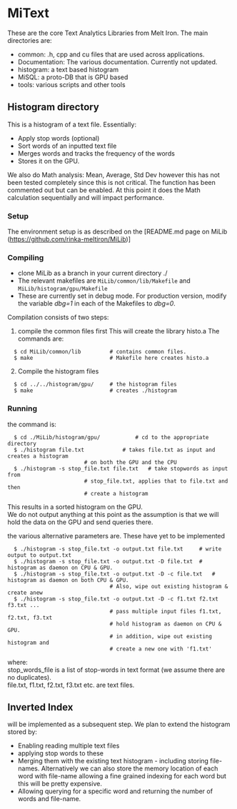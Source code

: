 # MiText
These are the core Text Analytics Libraries from Melt Iron.  The main directories are:
* common: .h, cpp and cu files that are used across applications.
* Documentation: The various documentation.  Currently not updated.
* histogram: a text based histogram
* MiSQL: a proto-DB that is GPU based
* tools: various scripts and other tools

## Histogram directory
This is a histogram of a text file.  Essentially:
* Apply stop words (optional)
* Sort words of an inputted text file
* Merges words and tracks the frequency of the words
* Stores it on the GPU.

We also do Math analysis: Mean, Average, Std Dev however this has not been tested completely since this is not critical.
The function has been commented out but can be enabled.  At this point it does the Math calculation sequentially and will impact performance.

### Setup
The environment setup is as described on the [README.md page on MiLib (https://github.com/rinka-meltiron/MiLib)]

### Compiling
* clone MiLib as a branch in your current directory ./
* The relevant makefiles are ```MiLib/common/lib/Makefile``` and ```MiLib/histogram/gpu/Makefile```
* These are currently set in debug mode.  For production version, modify the variable *dbg=1* in each of the Makefiles to *dbg=0*.

Compilation consists of two steps:

1. compile the common files first
  This will create the library histo.a  The commands are:

```
  $ cd MiLib/common/lib         # contains common files.
  $ make                        # Makefile here creates histo.a
```

2. Compile the histogram files
```
  $ cd ../../histogram/gpu/     # the histogram files
  $ make                        # creates ./histogram
```

### Running
the command is:
```
  $ cd ./MiLib/histogram/gpu/			# cd to the appropriate directory
  $ ./histogram file.txt			# takes file.txt as input and creates a histogram
						# on both the GPU and the CPU
  $ ./histogram -s stop_file.txt file.txt	# take stopwords as input from
						# stop_file.txt, applies that to file.txt and then
						# create a histogram
```
This results in a sorted histogram on the GPU.<br>
We do not output anything at this point as the assumption is that we will hold the data on the GPU and send queries there.

the various alternative parameters are.  These have yet to be implemented
```
  $ ./histogram -s stop_file.txt -o output.txt file.txt		# write output to output.txt
  $ ./histogram -s stop_file.txt -o output.txt -D file.txt	# histogram as daemon on CPU & GPU.
  $ ./histogram -s stop_file.txt -o output.txt -D -c file.txt	# histogram as daemon on both CPU & GPU.
								# Also, wipe out existing histogram & create anew
  $ ./histogram -s stop_file.txt -o output.txt -D -c f1.txt f2.txt f3.txt ...
								# pass multiple input files f1.txt, f2.txt, f3.txt
								# hold histogram as daemon on CPU & GPU.
								# in addition, wipe out existing histogram and
								# create a new one with 'f1.txt'
```
where:<br>
stop_words_file is a list of stop-words in text format (we assume there are no duplicates).<br>
file.txt, f1.txt, f2.txt, f3.txt etc. are text files.<br>

## Inverted Index
will be implemented as a subsequent step.  We plan to extend the histogram stored by:
* Enabling reading multiple text files
* applying stop words to these
* Merging them with the existing text histogram - including storing file-names.  Alternatively we can also store the memory location of each word with file-name allowing a fine grained indexing for each word but this will be pretty expensive.
* Allowing querying for a specific word and returning the number of words and file-name.
